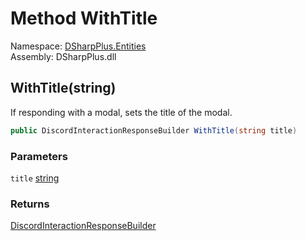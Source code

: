 # Method WithTitle

Namespace: [DSharpPlus.Entities](DSharpPlus.Entities.md)  
Assembly: DSharpPlus.dll

## <a id="DSharpPlus_Entities_DiscordInteractionResponseBuilder_WithTitle_System_String_"></a>WithTitle\(string\)

If responding with a modal, sets the title of the modal.

```csharp
public DiscordInteractionResponseBuilder WithTitle(string title)
```

### Parameters

`title` [string](https://learn.microsoft.com/dotnet/api/system.string)

### Returns

[DiscordInteractionResponseBuilder](DSharpPlus.Entities.DiscordInteractionResponseBuilder.md)

